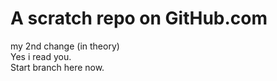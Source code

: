 # A scratch repo on GitHub.com

my 2nd change (in theory)
<br/>
Yes i read you.
<br/>
Start branch here now.
